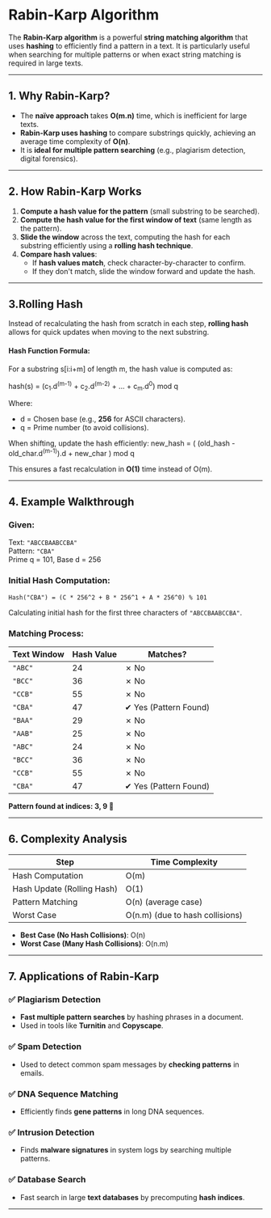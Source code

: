 # **Rabin-Karp Algorithm**  

The **Rabin-Karp algorithm** is a powerful **string matching algorithm** that uses **hashing** to efficiently find a pattern in a text. It is particularly useful when searching for multiple patterns or when exact string matching is required in large texts.

---

## **1. Why Rabin-Karp?**
- The **naïve approach** takes **O(m.n)** time, which is inefficient for large texts.
- **Rabin-Karp uses hashing** to compare substrings quickly, achieving an average time complexity of **O(n)**.
- It is **ideal for multiple pattern searching** (e.g., plagiarism detection, digital forensics).

---

## **2. How Rabin-Karp Works**
1. **Compute a hash value for the pattern** (small substring to be searched).
2. **Compute the hash value for the first window of text** (same length as the pattern).
3. **Slide the window** across the text, computing the hash for each substring efficiently using a **rolling hash technique**.
4. **Compare hash values**:
   - If **hash values match**, check character-by-character to confirm.
   - If they don't match, slide the window forward and update the hash.

---

## **3.Rolling Hash**
Instead of recalculating the hash from scratch in each step, **rolling hash** allows for quick updates when moving to the next substring.

#### **Hash Function Formula**:
For a substring s[i:i+m] of length m, the hash value is computed as:

hash(s) = (c<sub>1</sub>.d<sup>(m-1)</sup> + c<sub>2</sub>.d<sup>(m-2)</sup> + ... + c<sub>m</sub>.d<sup>0</sup>) mod q

Where:
- d = Chosen base (e.g., **256** for ASCII characters).
- q = Prime number (to avoid collisions).

When shifting, update the hash efficiently:
new_hash = ( (old_hash - old_char.d<sup>(m-1)</sup>).d + new_char ) mod q

This ensures a fast recalculation in **O(1)** time instead of O(m).

---

## **4. Example Walkthrough**
### **Given:**
Text: `"ABCCBAABCCBA"`  
Pattern: `"CBA"`  
Prime q = 101, Base d = 256

### **Initial Hash Computation:**
```
Hash("CBA") = (C * 256^2 + B * 256^1 + A * 256^0) % 101
```
Calculating initial hash for the first three characters of `"ABCCBAABCCBA"`.

### **Matching Process:**
| Text Window | Hash Value | Matches? |
|------------|------------|---------|
| `"ABC"`   | 24  | ✗ No |
| `"BCC"`   | 36  | ✗ No |
| `"CCB"`   | 55  | ✗ No |
| `"CBA"`   | 47  | ✔ Yes (Pattern Found) |
| `"BAA"`   | 29  | ✗ No |
| `"AAB"`   | 25  | ✗ No |
| `"ABC"`   | 24  | ✗ No |
| `"BCC"`   | 36  | ✗ No |
| `"CCB"`   | 55  | ✗ No |
| `"CBA"`   | 47  | ✔ Yes (Pattern Found) |

**Pattern found at indices: 3, 9 🎉**

---

## **6. Complexity Analysis**
| Step | Time Complexity |
|------|---------------|
| Hash Computation | O(m) |
| Hash Update (Rolling Hash) | O(1) |
| Pattern Matching | O(n) (average case) |
| Worst Case | O(n.m) (due to hash collisions) |

- **Best Case (No Hash Collisions)**: O(n)
- **Worst Case (Many Hash Collisions)**: O(n.m)

---

## **7. Applications of Rabin-Karp**
### ✅ **Plagiarism Detection**
- **Fast multiple pattern searches** by hashing phrases in a document.
- Used in tools like **Turnitin** and **Copyscape**.

### ✅ **Spam Detection**
- Used to detect common spam messages by **checking patterns** in emails.

### ✅ **DNA Sequence Matching**
- Efficiently finds **gene patterns** in long DNA sequences.

### ✅ **Intrusion Detection**
- Finds **malware signatures** in system logs by searching multiple patterns.

### ✅ **Database Search**
- Fast search in large **text databases** by precomputing **hash indices**.

---
